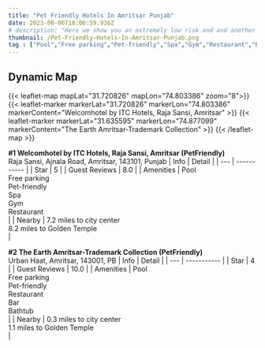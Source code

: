 ```yaml
---
title: "Pet Friendly Hotels In Amritsar Punjab"
date: 2023-08-06T18:06:59.936Z
# description: "Here we show you an extremely low risk and and another medium risk approach to earn passive income "
thumbnail: /Pet-Friendly-Hotels-In-Amritsar-Punjab.png
tag : ["Pool","Free parking","Pet-friendly","Spa","Gym","Restaurant","Bar","Bathtub"]
---
```


## Dynamic Map
{{< leaflet-map  mapLat="31.720826" mapLon="74.803386" zoom="8">}}
    {{< leaflet-marker markerLat="31.720826" markerLon="74.803386" markerContent="Welcomhotel by ITC Hotels, Raja Sansi, Amritsar" >}}
    {{< leaflet-marker markerLat="31.635595" markerLon="74.877099" markerContent="The Earth Amritsar-Trademark Collection" >}}
{{< /leaflet-map >}}


**#1 Welcomhotel by ITC Hotels, Raja Sansi, Amritsar (PetFriendly)**<br>Raja Sansi, Ajnala Road, Amritsar, 143101, Punjab
| Info | Detail |
| --- | ----------- |
| Star | 5 |
| Guest Reviews | 8.0 |
| Amenities | Pool<br>Free parking<br>Pet-friendly<br>Spa<br>Gym<br>Restaurant<br> |
| Nearby | 7.2 miles to city center<br>8.2 miles to Golden Temple<br> |

**#2 The Earth Amritsar-Trademark Collection (PetFriendly)**<br>Urban Haat, Amritsar, 143001, PB
| Info | Detail |
| --- | ----------- |
| Star | 4 |
| Guest Reviews | 10.0 |
| Amenities | Pool<br>Free parking<br>Pet-friendly<br>Restaurant<br>Bar<br>Bathtub<br> |
| Nearby | 0.3 miles to city center<br>1.1 miles to Golden Temple<br> |

